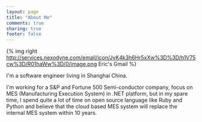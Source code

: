```yaml
---
layout: page
title: "About Me"
comments: true
sharing: true
footer: false
---
```

{% img right http://services.nexodyne.com/email/icon/JvK4k3h6Hr5xXw%3D%3D/h1V75cw%3D/R01haWw%3D/0/image.png Eric's Gmail %}

I'm a software engineer living in Shanghai China.

I'm working for a S&P and Fortune 500 Semi-conductor company, focus on MES (Manufacturing Execution System) in .NET platform, but in my spare time, I spend quite a lot of time on open source language like Ruby and Python and believe that the cloud based MES system will replace the internal MES system within 10 years.